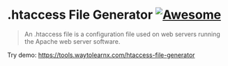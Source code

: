 # .htaccess File Generator [![Awesome](https://cdn.rawgit.com/sindresorhus/awesome/d7305f38d29fed78fa85652e3a63e154dd8e8829/media/badge.svg)](https://github.com/sindresorhus/awesome)

>An .htaccess file is a configuration file used on web servers running the Apache web server software.

Try demo: https://tools.waytolearnx.com/htaccess-file-generator
